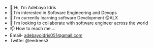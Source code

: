 - 👋 Hi, I’m Adebayo Idris
- 👀 I’m interested in Software Engineering and Devops
- 🌱 I’m currently learning software Development @ALX
- 💞️ I’m looking to collaborate with software engineer across the world
- 📫 How to reach me ...
- Email- adebayoidris051@gmail.com
- Twitter @eedrees3

<!---
Ade3164/Ade3164 is a ✨ special ✨ repository because its `README.md` (this file) appears on your GitHub profile.
You can click the Preview link to take a look at your changes.
--->
